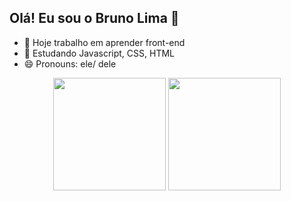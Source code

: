 ## Olá! Eu sou o Bruno Lima  👋

- 🔭 Hoje trabalho em aprender front-end
- 🌱 Estudando Javascript, CSS, HTML
- 😄 Pronouns: ele/ dele

<div align="center">
  
  <img height="180em" src="https://github-readme-stats.vercel.app/api?username=Brunoprolo&show_icons=true&theme=tokyonight&include_all_commits=true&count_private=true"/>
  <img height="180em" src="https://github-readme-stats.vercel.app/api/top-langs/?username=Brunoprolo&layout=compact&langs_count=7&theme=tokyonight"/>
</div>
